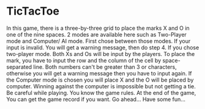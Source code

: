 # TicTacToe
In this game, there is a three-by-three grid to place the marks X and O in one of the nine spaces.
2 modes are available here such as Two-Player mode and Computer/ AI mode.
First chose between those modes.
If your input is invalid.
You will get a warning message, then do step 4.
If you chose two-player mode.
Both Xs and Os will be input by the players.
To place the mark, you have to input the row and the column of the cell by space-separated line.
Both numbers can't be greater than 3 or characters, otherwise you will get a warning message then you have to input again.
If the Computer mode is chosen you will place X and the O will be placed by computer.
Winning against the computer is impossible but not getting a tie. Be careful while playing.
You know the game rules. At the end of the game, You can get the game record if you want.
Go ahead... Have some fun...

